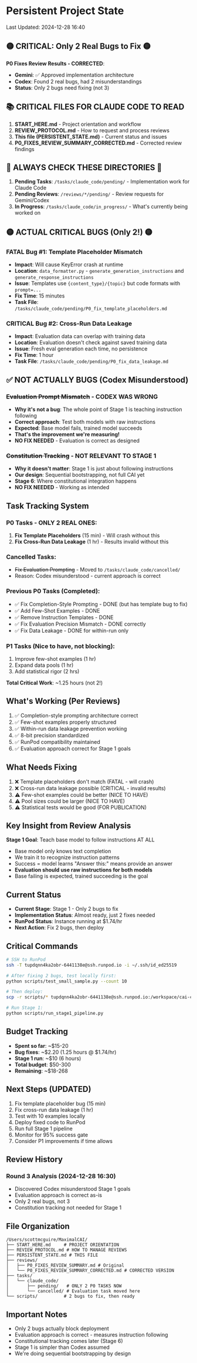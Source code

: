 # Persistent Project State
Last Updated: 2024-12-28 16:40

## 🟡 CRITICAL: Only 2 Real Bugs to Fix 🟡
**P0 Fixes Review Results - CORRECTED**:
- **Gemini**: ✅ Approved implementation architecture
- **Codex**: Found 2 real bugs, had 2 misunderstandings
- **Status**: Only 2 bugs need fixing (not 3)

## 📚 CRITICAL FILES FOR CLAUDE CODE TO READ
1. **START_HERE.md** - Project orientation and workflow
2. **REVIEW_PROTOCOL.md** - How to request and process reviews
3. **This file (PERSISTENT_STATE.md)** - Current status and issues
4. **P0_FIXES_REVIEW_SUMMARY_CORRECTED.md** - Corrected review findings

## 🚨 ALWAYS CHECK THESE DIRECTORIES 🚨
1. **Pending Tasks**: `/tasks/claude_code/pending/` - Implementation work for Claude Code
2. **Pending Reviews**: `/reviews/*/pending/` - Review requests for Gemini/Codex
3. **In Progress**: `/tasks/claude_code/in_progress/` - What's currently being worked on

## 🟡 ACTUAL CRITICAL BUGS (Only 2!) 🟡

### FATAL Bug #1: Template Placeholder Mismatch
- **Impact**: Will cause KeyError crash at runtime
- **Location**: `data_formatter.py` - `generate_generation_instructions` and `generate_response_instructions`
- **Issue**: Templates use `{content_type}/{topic}` but code formats with `prompt=...`
- **Fix Time**: 15 minutes
- **Task File**: `/tasks/claude_code/pending/P0_fix_template_placeholders.md`

### CRITICAL Bug #2: Cross-Run Data Leakage
- **Impact**: Evaluation data can overlap with training data
- **Location**: Evaluation doesn't check against saved training data
- **Issue**: Fresh eval generation each time, no persistence
- **Fix Time**: 1 hour
- **Task File**: `/tasks/claude_code/pending/P0_fix_data_leakage.md`

## ✅ NOT ACTUALLY BUGS (Codex Misunderstood)

### ~~Evaluation Prompt Mismatch~~ - CODEX WAS WRONG
- **Why it's not a bug**: The whole point of Stage 1 is teaching instruction following
- **Correct approach**: Test both models with raw instructions
- **Expected**: Base model fails, trained model succeeds
- **That's the improvement we're measuring!**
- **NO FIX NEEDED** - Evaluation is correct as designed

### ~~Constitution Tracking~~ - NOT RELEVANT TO STAGE 1
- **Why it doesn't matter**: Stage 1 is just about following instructions
- **Our design**: Sequential bootstrapping, not full CAI yet
- **Stage 6**: Where constitutional integration happens
- **NO FIX NEEDED** - Working as intended

## Task Tracking System

### P0 Tasks - ONLY 2 REAL ONES:
1. **Fix Template Placeholders** (15 min) - Will crash without this
2. **Fix Cross-Run Data Leakage** (1 hr) - Results invalid without this

### Cancelled Tasks:
- ~~Fix Evaluation Prompting~~ - Moved to `/tasks/claude_code/cancelled/`
- Reason: Codex misunderstood - current approach is correct

### Previous P0 Tasks (Completed):
- ✅ Fix Completion-Style Prompting - DONE (but has template bug to fix)
- ✅ Add Few-Shot Examples - DONE 
- ✅ Remove Instruction Templates - DONE
- ✅ Fix Evaluation Precision Mismatch - DONE correctly
- ✅ Fix Data Leakage - DONE for within-run only

### P1 Tasks (Nice to have, not blocking):
1. Improve few-shot examples (1 hr)
2. Expand data pools (1 hr)
3. Add statistical rigor (2 hrs)

**Total Critical Work**: ~1.25 hours (not 2!)

## What's Working (Per Reviews)
1. ✅ Completion-style prompting architecture correct
2. ✅ Few-shot examples properly structured
3. ✅ Within-run data leakage prevention working
4. ✅ 8-bit precision standardized
5. ✅ RunPod compatibility maintained
6. ✅ Evaluation approach correct for Stage 1 goals

## What Needs Fixing
1. ❌ Template placeholders don't match (FATAL - will crash)
2. ❌ Cross-run data leakage possible (CRITICAL - invalid results)
3. ⚠️ Few-shot examples could be better (NICE TO HAVE)
4. ⚠️ Pool sizes could be larger (NICE TO HAVE)
5. ⚠️ Statistical tests would be good (FOR PUBLICATION)

## Key Insight from Review Analysis
**Stage 1 Goal**: Teach base model to follow instructions AT ALL
- Base model only knows text completion
- We train it to recognize instruction patterns
- Success = model learns "Answer this:" means provide an answer
- **Evaluation should use raw instructions for both models**
- Base failing is expected, trained succeeding is the goal

## Current Status
- **Current Stage**: Stage 1 - Only 2 bugs to fix
- **Implementation Status**: Almost ready, just 2 fixes needed
- **RunPod Status**: Instance running at $1.74/hr
- **Next Action**: Fix 2 bugs, then deploy

## Critical Commands
```bash
# SSH to RunPod
ssh -T tupdqnn4ka2obr-6441138e@ssh.runpod.io -i ~/.ssh/id_ed25519

# After fixing 2 bugs, test locally first:
python scripts/test_small_sample.py --count 10

# Then deploy:
scp -r scripts/* tupdqnn4ka2obr-6441138e@ssh.runpod.io:/workspace/cai-constitution-bootstrap/scripts/

# Run Stage 1:
python scripts/run_stage1_pipeline.py
```

## Budget Tracking
- **Spent so far**: ~$15-20 
- **Bug fixes**: ~$2.20 (1.25 hours @ $1.74/hr)
- **Stage 1 run**: ~$10 (6 hours)
- **Total budget**: $50-300
- **Remaining**: ~$18-268

## Next Steps (UPDATED)
1. Fix template placeholder bug (15 min)
2. Fix cross-run data leakage (1 hr)
3. Test with 10 examples locally
4. Deploy fixed code to RunPod
5. Run full Stage 1 pipeline
6. Monitor for 95% success gate
7. Consider P1 improvements if time allows

## Review History
### Round 3 Analysis (2024-12-28 16:30)
- Discovered Codex misunderstood Stage 1 goals
- Evaluation approach is correct as-is
- Only 2 real bugs, not 3
- Constitution tracking not needed for Stage 1

## File Organization
```
/Users/scottmcguire/MaximalCAI/
├── START_HERE.md     # PROJECT ORIENTATION
├── REVIEW_PROTOCOL.md # HOW TO MANAGE REVIEWS
├── PERSISTENT_STATE.md # THIS FILE
├── reviews/
│   ├── P0_FIXES_REVIEW_SUMMARY.md # Original
│   └── P0_FIXES_REVIEW_SUMMARY_CORRECTED.md # CORRECTED VERSION
├── tasks/
│   └── claude_code/
│       ├── pending/   # ONLY 2 P0 TASKS NOW
│       └── cancelled/ # Evaluation task moved here
└── scripts/          # 2 bugs to fix, then ready
```

## Important Notes
- Only 2 bugs actually block deployment
- Evaluation approach is correct - measures instruction following
- Constitutional tracking comes later (Stage 6)
- Stage 1 is simpler than Codex assumed
- We're doing sequential bootstrapping by design
